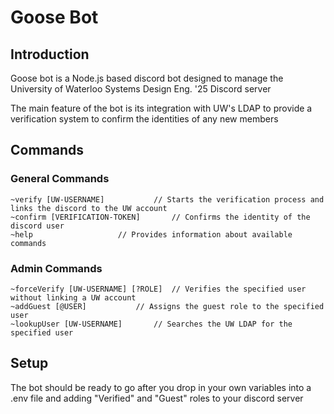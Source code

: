 # Goose Bot

## Introduction
Goose bot is a Node.js based discord bot designed to manage the University of Waterloo Systems Design Eng. '25 Discord server

The main feature of the bot is its integration with UW's LDAP to provide a verification system to confirm the identities of any new members

## Commands
### General Commands
```
~verify [UW-USERNAME]			// Starts the verification process and links the discord to the UW account
~confirm [VERIFICATION-TOKEN]		// Confirms the identity of the discord user
~help					// Provides information about available commands
```


### Admin Commands
```
~forceVerify [UW-USERNAME] [?ROLE]	// Verifies the specified user without linking a UW account
~addGuest [@USER]			// Assigns the guest role to the specified user
~lookupUser [UW-USERNAME]		// Searches the UW LDAP for the specified user
```


## Setup
The bot should be ready to go after you drop in your own variables into a .env file and adding "Verified" and "Guest" roles to your discord server
